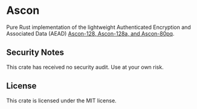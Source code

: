 # Ascon

Pure Rust implementation of the lightweight Authenticated Encryption and Associated Data (AEAD) [Ascon-128, Ascon-128a, and Ascon-80pq](https://ascon.iaik.tugraz.at).

## Security Notes

This crate has received no security audit. Use at your own risk.

## License

This crate is licensed under the MIT license.